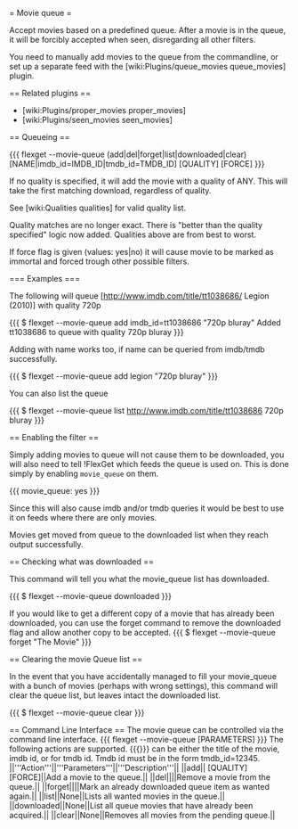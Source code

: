 = Movie queue =

Accept movies based on a predefined queue. After a movie is in the queue, it will be forcibly accepted when seen, disregarding all other filters.

You need to manually add movies to the queue from the commandline, or set up a separate feed with the [wiki:Plugins/queue_movies queue_movies] plugin.

== Related plugins ==

 * [wiki:Plugins/proper_movies proper_movies]
 * [wiki:Plugins/seen_movies seen_movies]

== Queueing ==

{{{
flexget --movie-queue (add|del|forget|list|downloaded|clear) [NAME|imdb_id=IMDB_ID|tmdb_id=TMDB_ID] [QUALITY] [FORCE]
}}}

If no quality is specified, it will add the movie with a quality of ANY. This will take the first matching download, regardless of quality.

See [wiki:Qualities qualities] for valid quality list.

Quality matches are no longer exact. There is "better than the quality specified" logic now added. Qualities above are from best to worst.

If force flag is given (values: yes|no) it will cause movie to be marked as immortal and forced trough other possible filters.

=== Examples ===

The following will queue [http://www.imdb.com/title/tt1038686/ Legion (2010)] with quality 720p

{{{
$ flexget --movie-queue add imdb_id=tt1038686 "720p bluray"
Added tt1038686 to queue with quality 720p bluray
}}}

Adding with name works too, if name can be queried from imdb/tmdb successfully.

{{{
$ flexget --movie-queue add legion "720p bluray"
}}}


You can also list the queue

{{{
$ flexget --movie-queue list
http://www.imdb.com/title/tt1038686 720p bluray
}}}

== Enabling the filter ==

Simply adding movies to queue will not cause them to be downloaded, you will also need to tell !FlexGet which feeds the queue is used on. This is done simply by enabling `movie_queue` on them.

{{{
movie_queue: yes
}}}

Since this will also cause imdb and/or tmdb queries it would be best to use it on feeds where there are only movies.

Movies get moved from queue to the downloaded list when they reach output successfully.

== Checking what was downloaded ==

This command will tell you what the movie_queue list has downloaded.

{{{
$ flexget --movie-queue downloaded
}}}

If you would like to get a different copy of a movie that has already been downloaded, you can use the forget command to remove the downloaded flag and allow another copy to be accepted.
{{{
$ flexget --movie-queue forget "The Movie"
}}}

== Clearing the movie Queue list ==

In the event that you have accidentally managed to fill your movie_queue with a bunch of movies (perhaps with wrong settings), this command will clear the queue list, but leaves intact the downloaded list.


{{{
$ flexget --movie-queue clear
}}}

== Command Line Interface ==
The movie queue can be controlled via the command line interface. 
{{{
flexget --movie-queue <ACTION> [PARAMETERS]
}}}
The following actions are supported. {{{<IDENTIFIER>}}} can be either the title of the movie, imdb id, or for tmdb id. Tmdb id must be in the form tmdb_id=12345.
||'''Action'''||'''Parameters'''||'''Description'''||
||add||<IDENTIFIER> [QUALITY] [FORCE]||Add a movie to the queue.||
||del||<IDENTIFIER>||Remove a movie from the queue.||
||forget||<IDENTIFIER>||Mark an already downloaded queue item as wanted again.||
||list||None||Lists all wanted movies in the queue.||
||downloaded||None||List all queue movies that have already been acquired.||
||clear||None||Removes all movies from the pending queue.||
